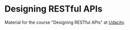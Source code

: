 # Designing RESTful APIs

Material for the course "Designing RESTful APIs" at [Udacity](https://eu.udacity.com/course/designing-restful-apis--ud388).